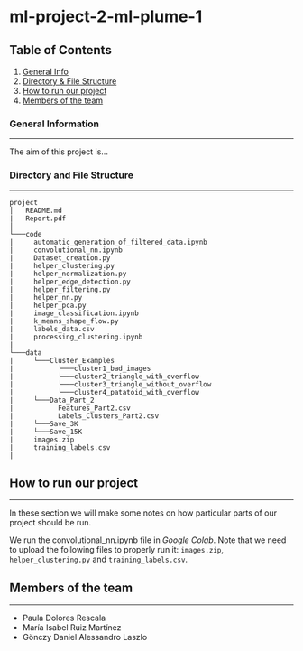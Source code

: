 # ml-project-2-ml-plume-1

## Table of Contents
1. [General Info](#general-info)
2. [Directory & File Structure](#directory-and-file-structure)
3. [How to run our project](#how-to-run-our-project)
5. [Members of the team](#members-of-the-team)
### General Information
***
The aim of this project is...

### Directory and File Structure
***
```
project
│   README.md
|   Report.pdf
│
└───code
|     automatic_generation_of_filtered_data.ipynb
|     convolutional_nn.ipynb
|     Dataset_creation.py
|     helper_clustering.py
|     helper_normalization.py
|     helper_edge_detection.py
|     helper_filtering.py
|     helper_nn.py
|     helper_pca.py
|     image_classification.ipynb
|     k_means_shape_flow.py
|     labels_data.csv
|     processing_clustering.ipynb
|
└───data
|     └───Cluster_Examples
|           └───cluster1_bad_images
|           └───cluster2_triangle_with_overflow
|           └───cluster3_triangle_without_overflow
|           └───cluster4_patatoid_with_overflow
|     └───Data_Part_2
|           Features_Part2.csv
|           Labels_Clusters_Part2.csv
|     └───Save_3K
|     └───Save_15K
|     images.zip
|     training_labels.csv
|
```

## How to run our project
***
In these section we will make some notes on how particular parts of our project should be run.

We run the convolutional_nn.ipynb file in *Google Colab*. Note that we need to upload the following files to properly run it: ```images.zip```, ```helper_clustering.py``` and ```training_labels.csv```.

## Members of the team
***
* Paula Dolores Rescala
* María Isabel Ruiz Martínez
* Gönczy Daniel Alessandro Laszlo
